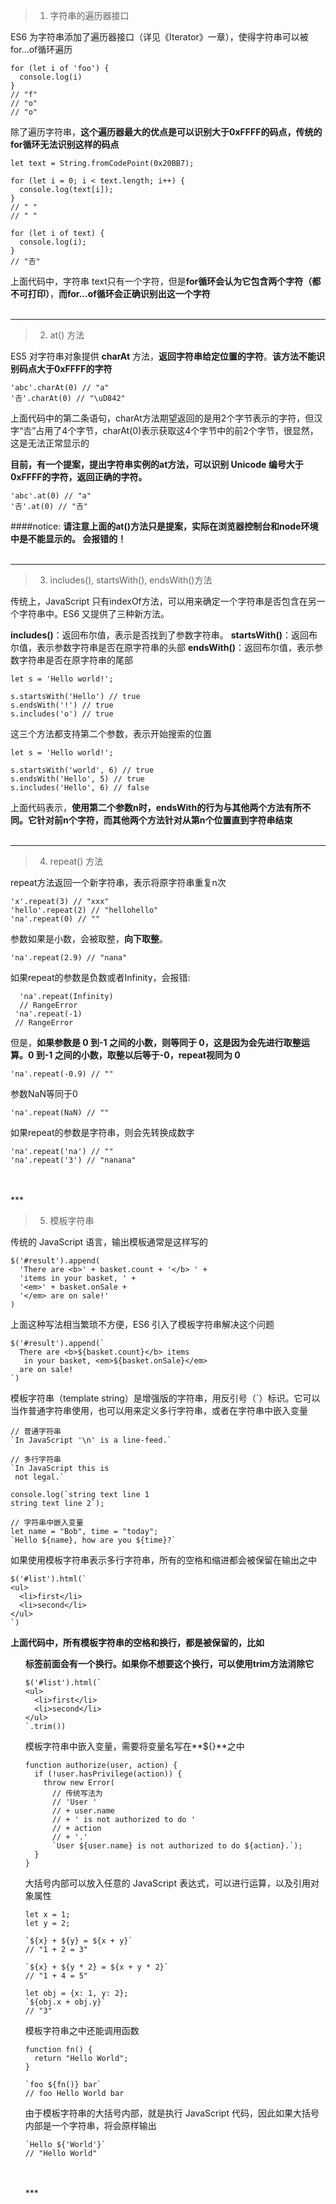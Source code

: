 >1. 字符串的遍历器接口

ES6 为字符串添加了遍历器接口（详见《Iterator》一章），使得字符串可以被for...of循环遍历

```
for (let i of 'foo') {
  console.log(i)
}
// "f"
// "o"
// "o"
```

除了遍历字符串，**这个遍历器最大的优点是可以识别大于0xFFFF的码点，传统的for循环无法识别这样的码点**

```
let text = String.fromCodePoint(0x20BB7);

for (let i = 0; i < text.length; i++) {
  console.log(text[i]);
}
// " "
// " "

for (let i of text) {
  console.log(i);
}
// "𠮷"
```
上面代码中，字符串 text只有一个字符，但是**for循环会认为它包含两个字符（都不可打印）**，**而for...of循环会正确识别出这一个字符**
<br/>
<br/>
***
>2. at() 方法

ES5 对字符串对象提供 **charAt** 方法，**返回字符串给定位置的字符**。**该方法不能识别码点大于0xFFFF的字符**
```
'abc'.charAt(0) // "a"
'𠮷'.charAt(0) // "\uD842"
```
上面代码中的第二条语句，charAt方法期望返回的是用2个字节表示的字符，但汉字“𠮷”占用了4个字节，charAt(0)表示获取这4个字节中的前2个字节，很显然，这是无法正常显示的

**目前，有一个提案，提出字符串实例的at方法，可以识别 Unicode 编号大于0xFFFF的字符，返回正确的字符。**
```
'abc'.at(0) // "a"
'𠮷'.at(0) // "𠮷"
```
 ####notice:
 **请注意上面的at()方法只是提案，实际在浏览器控制台和node环境中是不能显示的。 会报错的！**
<br/>
<br/>
***
>3. includes(), startsWith(), endsWith()方法

传统上，JavaScript 只有indexOf方法，可以用来确定一个字符串是否包含在另一个字符串中。ES6 又提供了三种新方法。

**includes()**：返回布尔值，表示是否找到了参数字符串。 
**startsWith()**：返回布尔值，表示参数字符串是否在原字符串的头部
**endsWith()**：返回布尔值，表示参数字符串是否在原字符串的尾部

```
let s = 'Hello world!';

s.startsWith('Hello') // true
s.endsWith('!') // true
s.includes('o') // true
```
这三个方法都支持第二个参数，表示开始搜索的位置

```
let s = 'Hello world!';

s.startsWith('world', 6) // true
s.endsWith('Hello', 5) // true
s.includes('Hello', 6) // false
```
上面代码表示，**使用第二个参数n时，endsWith的行为与其他两个方法有所不同。它针对前n个字符，而其他两个方法针对从第n个位置直到字符串结束**
<br/>
<br/>
***
>4. repeat() 方法

repeat方法返回一个新字符串，表示将原字符串重复n次
```
'x'.repeat(3) // "xxx"
'hello'.repeat(2) // "hellohello"
'na'.repeat(0) // ""
```
参数如果是小数，会被取整，**向下取整**。

```
'na'.repeat(2.9) // "nana"
```
如果repeat的参数是负数或者Infinity，会报错:
```
  'na'.repeat(Infinity)
  // RangeError
 'na'.repeat(-1)
 // RangeError
```
但是，**如果参数是 0 到-1 之间的小数，则等同于 0，这是因为会先进行取整运算。0 到-1 之间的小数，取整以后等于-0，repeat视同为 0**

```
'na'.repeat(-0.9) // ""
```
参数NaN等同于0
```
'na'.repeat(NaN) // ""
```

如果repeat的参数是字符串，则会先转换成数字
```
'na'.repeat('na') // ""
'na'.repeat('3') // "nanana"
```
<br/>
<br/>
***

>5. 模板字符串

传统的 JavaScript 语言，输出模板通常是这样写的
```
$('#result').append(
  'There are <b>' + basket.count + '</b> ' +
  'items in your basket, ' +
  '<em>' + basket.onSale +
  '</em> are on sale!'
)
```
上面这种写法相当繁琐不方便，ES6 引入了模板字符串解决这个问题
```
$('#result').append(`
  There are <b>${basket.count}</b> items
   in your basket, <em>${basket.onSale}</em>
  are on sale!
`)
```
模板字符串（template string）是增强版的字符串，用反引号（`）标识。它可以当作普通字符串使用，也可以用来定义多行字符串，或者在字符串中嵌入变量

```
// 普通字符串
`In JavaScript '\n' is a line-feed.`

// 多行字符串
`In JavaScript this is
 not legal.`

console.log(`string text line 1
string text line 2`);

// 字符串中嵌入变量
let name = "Bob", time = "today";
`Hello ${name}, how are you ${time}?`
```

如果使用模板字符串表示多行字符串，所有的空格和缩进都会被保留在输出之中
```
$('#list').html(`
<ul>
  <li>first</li>
  <li>second</li>
</ul>
`)
```
**上面代码中，所有模板字符串的空格和换行，都是被保留的，比如<ul>标签前面会有一个换行。如果你不想要这个换行，可以使用trim方法消除它**

```
$('#list').html(`
<ul>
  <li>first</li>
  <li>second</li>
</ul>
`.trim())
```
模板字符串中嵌入变量，需要将变量名写在**${}**之中
```
function authorize(user, action) {
  if (!user.hasPrivilege(action)) {
    throw new Error(
      // 传统写法为
      // 'User '
      // + user.name
      // + ' is not authorized to do '
      // + action
      // + '.'
      `User ${user.name} is not authorized to do ${action}.`);
  }
}
```

大括号内部可以放入任意的 JavaScript 表达式，可以进行运算，以及引用对象属性

```
let x = 1;
let y = 2;

`${x} + ${y} = ${x + y}`
// "1 + 2 = 3"

`${x} + ${y * 2} = ${x + y * 2}`
// "1 + 4 = 5"

let obj = {x: 1, y: 2};
`${obj.x + obj.y}`
// "3"
```
模板字符串之中还能调用函数
```
function fn() {
  return "Hello World";
}

`foo ${fn()} bar`
// foo Hello World bar
```

由于模板字符串的大括号内部，就是执行 JavaScript 代码，因此如果大括号内部是一个字符串，将会原样输出

```
`Hello ${'World'}`
// "Hello World"
```
<br/>
<br/>
***
